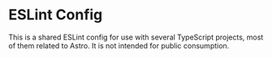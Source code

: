 # ESLint Config

This is a shared ESLint config for use with several TypeScript projects, most of them related to Astro. It is not intended for public consumption.
